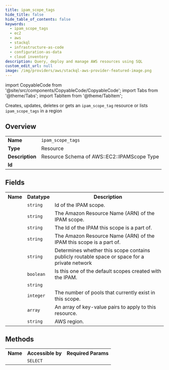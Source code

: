 ```yaml
---
title: ipam_scope_tags
hide_title: false
hide_table_of_contents: false
keywords:
  - ipam_scope_tags
  - ec2
  - aws
  - stackql
  - infrastructure-as-code
  - configuration-as-data
  - cloud inventory
description: Query, deploy and manage AWS resources using SQL
custom_edit_url: null
image: /img/providers/aws/stackql-aws-provider-featured-image.png
---
```


import CopyableCode from '@site/src/components/CopyableCode/CopyableCode';
import Tabs from '@theme/Tabs';
import TabItem from '@theme/TabItem';

Creates, updates, deletes or gets an <code>ipam_scope_tag</code> resource or lists <code>ipam_scope_tags</code> in a region

## Overview
<table><tbody>
<tr><td><b>Name</b></td><td><code>ipam_scope_tags</code></td></tr>
<tr><td><b>Type</b></td><td>Resource</td></tr>
<tr><td><b>Description</b></td><td>Resource Schema of AWS::EC2::IPAMScope Type</td></tr>
<tr><td><b>Id</b></td><td><CopyableCode code="aws.ec2.ipam_scope_tags" /></td></tr>
</tbody></table>

## Fields
<table><tbody><tr><th>Name</th><th>Datatype</th><th>Description</th></tr><tr><td><CopyableCode code="ipam_scope_id" /></td><td><code>string</code></td><td>Id of the IPAM scope.</td></tr>
<tr><td><CopyableCode code="arn" /></td><td><code>string</code></td><td>The Amazon Resource Name (ARN) of the IPAM scope.</td></tr>
<tr><td><CopyableCode code="ipam_id" /></td><td><code>string</code></td><td>The Id of the IPAM this scope is a part of.</td></tr>
<tr><td><CopyableCode code="ipam_arn" /></td><td><code>string</code></td><td>The Amazon Resource Name (ARN) of the IPAM this scope is a part of.</td></tr>
<tr><td><CopyableCode code="ipam_scope_type" /></td><td><code>string</code></td><td>Determines whether this scope contains publicly routable space or space for a private network</td></tr>
<tr><td><CopyableCode code="is_default" /></td><td><code>boolean</code></td><td>Is this one of the default scopes created with the IPAM.</td></tr>
<tr><td><CopyableCode code="description" /></td><td><code>string</code></td><td></td></tr>
<tr><td><CopyableCode code="pool_count" /></td><td><code>integer</code></td><td>The number of pools that currently exist in this scope.</td></tr>
<tr><td><CopyableCode code="tags" /></td><td><code>array</code></td><td>An array of key-value pairs to apply to this resource.</td></tr>
<tr><td><CopyableCode code="region" /></td><td><code>string</code></td><td>AWS region.</td></tr>
</tbody></table>

## Methods

<table><tbody>
  <tr>
    <th>Name</th>
    <th>Accessible by</th>
    <th>Required Params</th>
  </tr>
  <tr>
    <td><CopyableCode code="view" /></td>
    <td><code>SELECT</code></td>
    <td><CopyableCode code="region" /></td>
  </tr>
</tbody></table>








